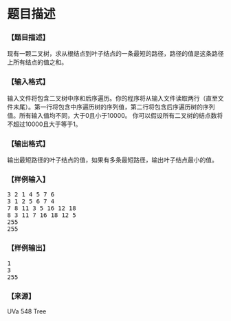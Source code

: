 # 题目描述


<h3>
【题目描述】
</h3>
<p>
现有一颗二叉树，求从根结点到叶子结点的一条最短的路径，路径的值是这条路径上所有结点的值之和。
</p>
<h3>
【输入格式】
</h3>
<p>
输入文件将包含二叉树中序和后序遍历。你的程序将从输入文件读取两行（直至文件末尾）。第一行将包含中序遍历树的序列值，第二行将包含后序遍历树的序列值。所有输入值均不同，大于0且小于10000。 你可以假设所有二叉树的结点数将不超过10000且大于等于1。
</p>
<h3>
【输出格式】
</h3>
<p>
输出最短路径的叶子结点的值，如果有多条最短路径，输出叶子结点最小的值。
</p>
<h3>
【样例输入】
</h3>
<pre>3 2 1 4 5 7 6
3 1 2 5 6 7 4
7 8 11 3 5 16 12 18
8 3 11 7 16 18 12 5
255
255
</pre>
<h3>
【样例输出】
</h3>
<pre>1
3
255</pre>
<h3>
【来源】
</h3>
<p>
UVa 548 Tree
</p>
